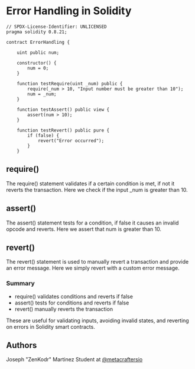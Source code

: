 # Error Handling in Solidity

```Solidity
// SPDX-License-Identifier: UNLICENSED
pragma solidity 0.8.21;

contract ErrorHandling {

    uint public num;

    constructor() {
        num = 0;
    }

    function testRequire(uint _num) public {
        require(_num > 10, "Input number must be greater than 10");
        num = _num;
    }

    function testAssert() public view {
        assert(num > 10); 
    }

    function testRevert() public pure {
        if (false) {
            revert("Error occurred"); 
        }
    }

```


##  require() 

The require() statement validates if a certain condition is met, if not it reverts the transaction. Here we check if the input _num is greater than 10.

## assert()

The assert() statement tests for a condition, if false it causes an invalid opcode and reverts. Here we assert that num is greater than 10.

## revert()

The revert() statement is used to manually revert a transaction and provide an error message. Here we simply revert with a custom error message.

### Summary

   * require() validates conditions and reverts if false
   * assert() tests for conditions and reverts if false
   * revert() manually reverts the transaction

These are useful for validating inputs, avoiding invalid states, and reverting on errors in Solidity smart contracts.

## Authors

Joseph "ZenKodr" Martinez 
Student at [@metacraftersio](https://twitter.com/metacraftersio)